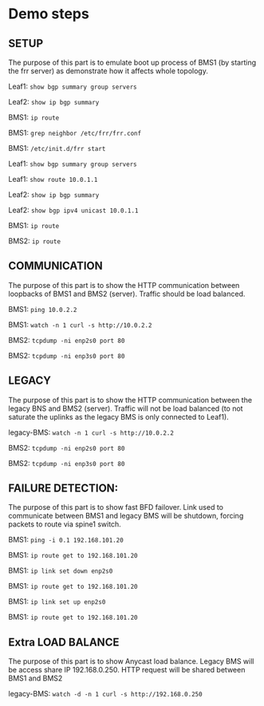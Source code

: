 # Demo steps
## SETUP

The purpose of this part is to emulate boot up process of BMS1 (by starting the frr server) as demonstrate how it affects whole topology.

Leaf1: 
`show bgp summary group servers`

Leaf2: 
`show ip bgp summary`

BMS1:
`ip route`

BMS1:
`grep neighbor /etc/frr/frr.conf`

BMS1:
`/etc/init.d/frr start`

Leaf1: 
`show bgp summary group servers`

Leaf1: 
`show route 10.0.1.1`

Leaf2: 
`show ip bgp summary`

Leaf2: 
`show bgp ipv4 unicast 10.0.1.1`

BMS1:
`ip route`

BMS2:
`ip route`


## COMMUNICATION

The purpose of this part is to show the HTTP communication between loopbacks of BMS1 and BMS2 (server). Traffic should be load balanced.

BMS1:
`ping 10.0.2.2`

BMS1:
`watch -n 1 curl -s http://10.0.2.2`

BMS2:
`tcpdump -ni enp2s0 port 80`

BMS2:
`tcpdump -ni enp3s0 port 80`


## LEGACY

The purpose of this part is to show the HTTP communication between the legacy BNS and BMS2 (server). Traffic will not be load balanced (to not saturate the uplinks as the legacy BMS is only connected to Leaf1).

legacy-BMS: 
`watch -n 1 curl -s http://10.0.2.2`

BMS2:
`tcpdump -ni enp2s0 port 80`

BMS2:
`tcpdump -ni enp3s0 port 80`

## FAILURE DETECTION:

The purpose of this part is to show fast BFD failover. Link used to communicate between BMS1 and legacy BMS will be shutdown, forcing packets to route via spine1 switch.

BMS1:
`ping -i 0.1 192.168.101.20`

BMS1:
`ip route get to 192.168.101.20`

BMS1:
`ip link set down enp2s0`

BMS1:
`ip route get to 192.168.101.20`

BMS1:
`ip link set up enp2s0`

BMS1:
`ip route get to 192.168.101.20`

## Extra LOAD BALANCE

The purpose of this part is to show Anycast load balance. Legacy BMS will be access share IP 192.168.0.250. HTTP request will be shared between BMS1 and BMS2

legacy-BMS: 
`watch -d -n 1 curl -s http://192.168.0.250`

